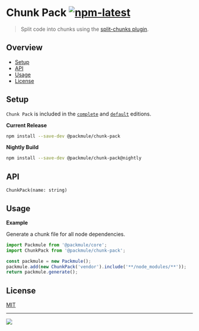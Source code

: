 # Chunk Pack [![npm-latest]][npm]

> Split code into chunks using the [split-chunks plugin](https://webpack.js.org/plugins/split-chunks-plugin/).

## Overview

-   [Setup](#setup)
-   [API](#api)
-   [Usage](#usage)
-   [License](#license)

## Setup

`Chunk Pack` is included in the [`complete`][edition-complete] and [`default`][edition-default] editions.

**Current Release**

```bash
npm install --save-dev @packmule/chunk-pack
```

**Nightly Build**

```bash
npm install --save-dev @packmule/chunk-pack@nightly
```

## API

`ChunkPack(name: string)`

## Usage

**Example**

Generate a chunk file for all node dependencies.

```typescript
import Packmule from '@packmule/core';
import ChunkPack from '@packmule/chunk-pack';

const packmule = new Packmule();
packmule.add(new ChunkPack('vendor').include('**/node_modules/**'));
return packmule.generate();
```

## License

[MIT](https://choosealicense.com/licenses/mit/)

---

[<img src="https://avatars.githubusercontent.com/u/4364197?s=64">](https://www.pixelart.at/)

[packmule-hints]: https://www.npmjs.com/package/@packmule/core#hints
[packmule-api]: https://www.npmjs.com/package/@packmule/core#api
[npm]: https://www.npmjs.com/package/@packmule/chunk-pack
[npm-latest]: https://img.shields.io/npm/v/@packmule/chunk-pack/latest?color=%230AC2FF&label=release&style=for-the-badge
[edition-default]: https://www.npmjs.com/package/@packmule/default
[edition-complete]: https://www.npmjs.com/package/@packmule/complete
